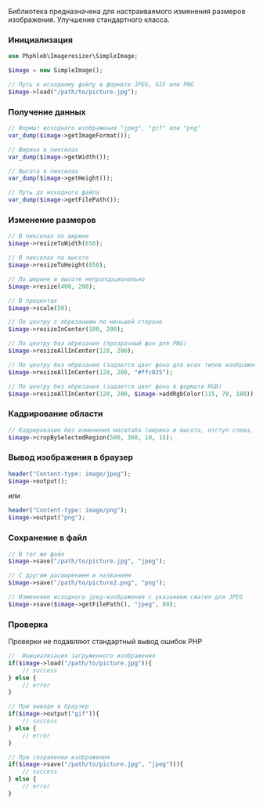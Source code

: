 Библиотека предназначена для настраиваемого изменения размеров изображения. Улучшение стандартного класса.

### Инициализация
```php
use Phphleb\Imageresizer\SimpleImage;

$image = new SimpleImage();

// Путь к исходному файлу в формате JPEG, GIF или PNG
$image->load("/path/to/picture.jpg");
```

### Получение данных
```php
// Формат исходного изображения "jpeg", "gif" или "png"
var_dump($image->getImageFormat());
```
```php
// Ширина в пикселах
var_dump($image->getWidth());
```
```php
// Высота в пикселах
var_dump($image->getHeight());
```
```php
// Путь до исходного файла 
var_dump($image->getFilePath());
```

### Изменение размеров
```php
// В пикселах по ширине
$image->resizeToWidth(650);
```
```php
// В пикселах по высоте
$image->resizeToHeight(650);
```
```php
// По ширине и высоте непропорционально
$image->resize(400, 200);
```
```php
// В процентах
$image->scale(50);
```
```php
// По центру с обрезанием по меньшей стороне
$image->resizeInCenter(100, 200);
```
```php
// По центру без обрезания (прозрачный фон для PNG)
$image->resizeAllInCenter(128, 200);
```
```php
// По центру без обрезания (задается цвет фона для всех типов изображений)
$image->resizeAllInCenter(128, 200, "#ffc025");
```
```php
// По центру без обрезания (задается цвет фона в формате RGB)
$image->resizeAllInCenter(128, 200, $image->addRgbColor(115, 70, 188));
```

### Кадрирование области
```php
// Кадрирование без изменения масштаба (ширина и высота, отступ слева, отступ сверху)
$image->cropBySelectedRegion(500, 300, 10, 15);
```

### Вывод изображения в браузер
```php
header("Content-type: image/jpeg");
$image->output();
```
или

```php
header("Content-type: image/png");
$image->output("png");
```

### Сохранение в файл
```php
// В тот же файл
$image->save("/path/to/picture.jpg", "jpeg");
```
```php
// С другим расширением и названием
$image->save("/path/to/picture2.png", "png");
```
```php
// Изменение исходного jpeg-изображения с указанием сжатия для JPEG
$image->save($image->getFilePath(), "jpeg", 80);
```

### Проверка
Проверки не подавляют стандартный вывод ошибок PHP
```php
//  Инициализация загруженного изображения
if($image->load("/path/to/picture.jpg")){
	// success
} else {
	// error 
}
```
```php
// При выводе в браузер
if($image->output("gif")){
	// success
} else {
	// error 
}
```
```php
// При сохранении изображения
if($image->save("/path/to/picture.jpg", "jpeg"))){
	// success
} else {
	// error 
}
```
